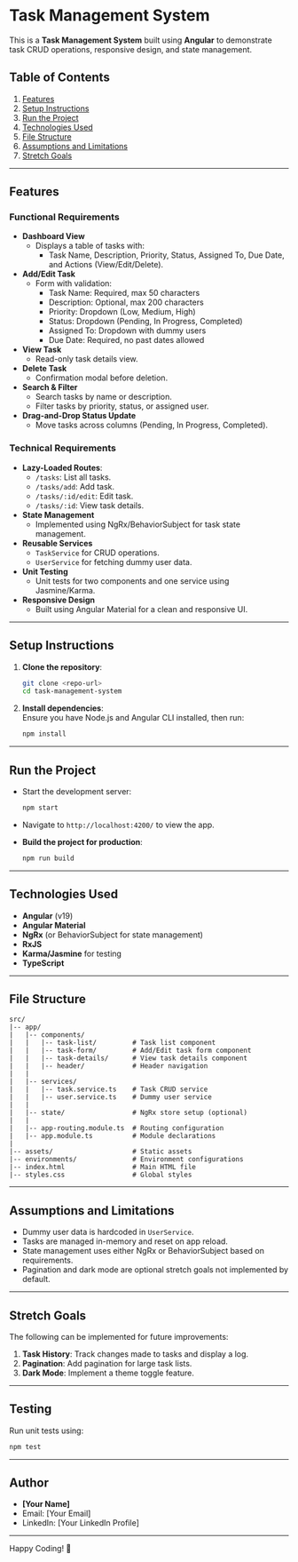 # Task Management System

This is a **Task Management System** built using **Angular** to demonstrate task CRUD operations, responsive design, and state management.

## Table of Contents

1. [Features](#features)
2. [Setup Instructions](#setup-instructions)
3. [Run the Project](#run-the-project)
4. [Technologies Used](#technologies-used)
5. [File Structure](#file-structure)
6. [Assumptions and Limitations](#assumptions-and-limitations)
7. [Stretch Goals](#stretch-goals)

---

## Features

### Functional Requirements
- **Dashboard View**  
  - Displays a table of tasks with:  
    - Task Name, Description, Priority, Status, Assigned To, Due Date, and Actions (View/Edit/Delete).  
- **Add/Edit Task**  
  - Form with validation:  
    - Task Name: Required, max 50 characters  
    - Description: Optional, max 200 characters  
    - Priority: Dropdown (Low, Medium, High)  
    - Status: Dropdown (Pending, In Progress, Completed)  
    - Assigned To: Dropdown with dummy users  
    - Due Date: Required, no past dates allowed  
- **View Task**  
  - Read-only task details view.  
- **Delete Task**  
  - Confirmation modal before deletion.  
- **Search & Filter**  
  - Search tasks by name or description.  
  - Filter tasks by priority, status, or assigned user.  
- **Drag-and-Drop Status Update**  
  - Move tasks across columns (Pending, In Progress, Completed).  

### Technical Requirements
- **Lazy-Loaded Routes**:
  - `/tasks`: List all tasks.  
  - `/tasks/add`: Add task.  
  - `/tasks/:id/edit`: Edit task.  
  - `/tasks/:id`: View task details.  
- **State Management**  
  - Implemented using NgRx/BehaviorSubject for task state management.  
- **Reusable Services**  
  - `TaskService` for CRUD operations.  
  - `UserService` for fetching dummy user data.  
- **Unit Testing**  
  - Unit tests for two components and one service using Jasmine/Karma.  
- **Responsive Design**  
  - Built using Angular Material for a clean and responsive UI.  

---

## Setup Instructions

1. **Clone the repository**:  
   ```bash
   git clone <repo-url>
   cd task-management-system
   ```

2. **Install dependencies**:  
   Ensure you have Node.js and Angular CLI installed, then run:  
   ```bash
   npm install
   ```

---

## Run the Project

- Start the development server:  
   ```bash
   npm start
   ```
- Navigate to `http://localhost:4200/` to view the app.

- **Build the project for production**:  
   ```bash
   npm run build
   ```

---

## Technologies Used

- **Angular** (v19)  
- **Angular Material**  
- **NgRx** (or BehaviorSubject for state management)  
- **RxJS**  
- **Karma/Jasmine** for testing  
- **TypeScript**  

---

## File Structure

```
src/
|-- app/
|   |-- components/
|   |   |-- task-list/         # Task list component
|   |   |-- task-form/         # Add/Edit task form component
|   |   |-- task-details/      # View task details component
|   |   |-- header/            # Header navigation
|   |
|   |-- services/
|   |   |-- task.service.ts    # Task CRUD service
|   |   |-- user.service.ts    # Dummy user service
|   |
|   |-- state/                 # NgRx store setup (optional)
|   |
|   |-- app-routing.module.ts  # Routing configuration
|   |-- app.module.ts          # Module declarations
|
|-- assets/                    # Static assets
|-- environments/              # Environment configurations
|-- index.html                 # Main HTML file
|-- styles.css                 # Global styles
```

---

## Assumptions and Limitations

- Dummy user data is hardcoded in `UserService`.  
- Tasks are managed in-memory and reset on app reload.  
- State management uses either NgRx or BehaviorSubject based on requirements.  
- Pagination and dark mode are optional stretch goals not implemented by default.  

---

## Stretch Goals

The following can be implemented for future improvements:
1. **Task History**: Track changes made to tasks and display a log.  
2. **Pagination**: Add pagination for large task lists.  
3. **Dark Mode**: Implement a theme toggle feature.  

---

## Testing

Run unit tests using:  
```bash
npm test
```

---

## Author

- **[Your Name]**  
- Email: [Your Email]  
- LinkedIn: [Your LinkedIn Profile]  

---

Happy Coding! 🚀

